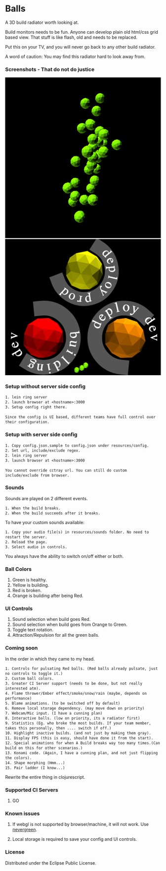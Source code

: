 # Balls

A 3D build radiator worth looking at.

Build monitors needs to be fun. Anyone can develop plain old html/css grid based view.
That stuff is like flash, old and needs to be replaced.

Put this on your TV, and you will never go back to any other build radiator.

A word of caution: You may find this radiator hard to look away from.

### Screenshots - That do not do justice

![Green balls](docs/all-green-balls.png)
![Building balls](docs/balls-building.png)

### Setup without server side config

	1. lein ring server
	2. launch browser at <hostname>:3000
	3. Setup config right there.

	Since the config is UI based, different teams have full control over their configuration.

### Setup with server side config

	1. Copy config.json.sample to config.json under resources/config.
	2. Set url, include/exclude regex.
	2. lein ring server
	3. launch browser at <hostname>:3000

	You cannot override cctray url. You can still do custom include/exclude from browser.

### Sounds

Sounds are played on 2 different events.

	1. When the build breaks.
	2. When the build succeeds after it breaks.

To have your custom sounds available:

	1. Copy your audio file(s) in resources/sounds folder. No need to restart the server.
	2. Reload the page.
	3. Select audio in controls.

You always have the ability to switch on/off either or both.

### Ball Colors

1. Green is healthy.
2. Yellow is building.
3. Red is broken.
4. Orange is building after being Red.

### UI Controls

1. Sound selection when build goes Red.
2. Sound selection when build goes from Orange to Green.
3. Toggle text rotation.
4. Attraction/Repulsion for all the green balls.

### Coming soon

In the order in which they came to my head.

	1. Controls for pulsating Red balls. (Red balls already pulsate, just no controls to toggle it.)
	2. Custom ball colors.
	3. Greater CI Server support (needs to be done, but not really interested atm).
	4. Flame thrower/Ember effect/smoke/snow/rain (maybe, depends on performance)
	5. Blame animations. (to be switched off by default)
	6. Remove local storage dependency. (may move down on priority)
	7. Webcam/Mic input. (I have a cunning plan)
	8. Interactive balls. (low on priority, its a radiator first)
	9. Statistics (Eg. who broke the most builds. If your team member, takes this personally, then .... switch if off.)
	10. Highlight inactive builds. (and not just by making them gray).
	11. Display FPS (this is easy, should have done it from the start).
	12. Special animations for when A Build breaks way too many times.(Can build on this for other scenarios.)
	13. Konami code. (Again, I have a cunning plan, and not just flipping the colors).
	14. Shape morphing (Hmm...)
	15. Pair ladder (I know...)

Rewrite the entire thing in clojurescript.

### Supported CI Servers

1. GO

### Known issues

1. If webgl is not supported by browser/machine, it will not work.
   Use [nevergreen](https://github.com/build-canaries/nevergreen).

2. Local storage is required to save your config and UI controls.

### License

Distributed under the Eclipse Public License.